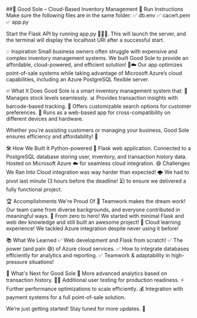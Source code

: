 ##👟 Good Sole – Cloud-Based Inventory Management
🚀 Run Instructions
Make sure the following files are in the same folder:
✅ db.env
✅ cacert.pem
✅ app.py

Start the Flask API by running app.py 🏃‍♂️💨. This will launch the server, and the terminal will display the localhost URI after a successful start.

💡 Inspiration
Small business owners often struggle with expensive and complex inventory management systems. We built Good Sole to provide an affordable, cloud-powered, and efficient solution! 💼☁️ Our app optimizes point-of-sale systems while taking advantage of Microsoft Azure’s cloud capabilities, including an Azure PostgreSQL flexible server.

🔥 What It Does
Good Sole is a smart inventory management system that:
🛒 Manages stock levels seamlessly.
📊 Provides transaction insights with barcode-based tracking.
🔎 Offers customizable search options for customer preferences.
📱 Runs as a web-based app for cross-compatibility on different devices and hardware.

Whether you're assisting customers or managing your business, Good Sole ensures efficiency and affordability! 💪

🛠️ How We Built It
Python-powered 🐍 Flask web application.
Connected to a PostgreSQL database storing user, inventory, and transaction history data.
Hosted on Microsoft Azure ☁️ for seamless cloud integration.
😅 Challenges We Ran Into
Cloud integration was way harder than expected! 🌩️ We had to pivot last minute (3 hours before the deadline! ⏳) to ensure we delivered a fully functional project.

🏆 Accomplishments We're Proud Of
🎉 Teamwork makes the dream work! Our team came from diverse backgrounds, and everyone contributed in meaningful ways.
🎨 From zero to hero! We started with minimal Flask and web dev knowledge and still built an awesome project!
🚀 Cloud learning experience! We tackled Azure integration despite never using it before!

📚 What We Learned
✅ Web development and Flask from scratch!
✅ The power (and pain 😅) of Azure cloud services.
✅ How to integrate databases efficiently for analytics and reporting.
✅ Teamwork & adaptability in high-pressure situations!

🔮 What's Next for Good Sole
🌟 More advanced analytics based on transaction history.
👨‍💻 Additional user testing for production readiness.
⚡ Further performance optimizations to scale efficiently.
💰 Integration with payment systems for a full point-of-sale solution.

We’re just getting started! Stay tuned for more updates. 🚀
